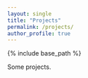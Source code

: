 ```yaml
---
layout: single
title: "Projects"
permalink: /projects/
author_profile: true
---
```


{% include base_path %}

Some projects.